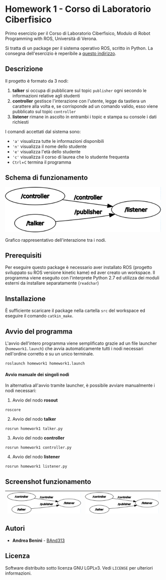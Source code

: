 # Homework 1 - Corso di Laboratorio Ciberfisico

Primo esercizio per il Corso di Laboratorio Ciberfisico, Modulo di Robot Programming with ROS, Università di Verona.

Si tratta di un package per il sistema operativo ROS, scritto in Python. La consegna dell'esercizio è reperibile a [questo indirizzo](http://profs.scienze.univr.it/~bloisi/corsi/homework/homework-1.pdf).

## Descrizione

Il progetto è formato da 3 nodi:
1. **talker** si occupa di pubblicare sul topic `publisher` ogni secondo le informazioni relative agli studenti
2. **controller** gestisce l'interazione con l'utente, legge da tastiera un carattere alla volta e, se corrisponde ad un comando valido, esso viene pubblicato sul topic `controller`
3. **listener** rimane in ascolto in entrambi i topic e stampa su console i dati richiesti

I comandi accettati dal sistema sono:
- `'a'` visualizza tutte le informazioni disponibili
- `'n'` visualizza il nome dello studente
- `'e'` visualizza l'età dello studente
- `'c'` visualizza il corso di laurea che lo studente frequenta
- `Ctrl`+`C` termina il programma

## Schema di funzionamento

![immagine](images/rosgraph.png)

Grafico rappresentativo dell'interazione tra i nodi.

## Prerequisiti

Per eseguire questo package è necessario aver installato ROS (progetto sviluppato su ROS versione kinetic kame) ed aver creato un workspace. Il programma viene eseguito con l'interprete Python 2.7 ed utilizza dei moduli esterni da installare separatamente (`readchar`)

## Installazione

È sufficiente scaricare il package nella cartella `src` del workspace ed eseguire il comando `catkin_make`.

## Avvio del programma

L'avvio dell'intero programma viene semplificato grazie ad un file launcher (`homework1.launch`) che avvia automaticamente tutti i nodi necessari nell'ordine corretto e su un unico terminale.
```
roslaunch homework1 homework1.launch
```

#### Avvio manuale dei singoli nodi

In alternativa all'avvio tramite launcher, è possibile avviare manualmente i nodi necessari:

1. Avvio del nodo **rosout**
```
roscore
```
2. Avvio del nodo **talker**
```
rosrun homework1 talker.py
```
3. Avvio del nodo **controller**
```
rosrun homework1 controller.py
```
4. Avvio del nodo **listener**
```
rosrun homework1 listener.py
```

## Screenshot funzionamento

| ![](images/rosgraph.png)  | ![](images/rosgraph.png) |
| ------------------------- | -------------------------|

## Autori

* **Andrea Benini** - [BAnd313](https://github.com/BAnd313)

## Licenza

Software distribuito sotto licenza GNU LGPLv3. Vedi `LICENSE` per ulteriori informazioni.
